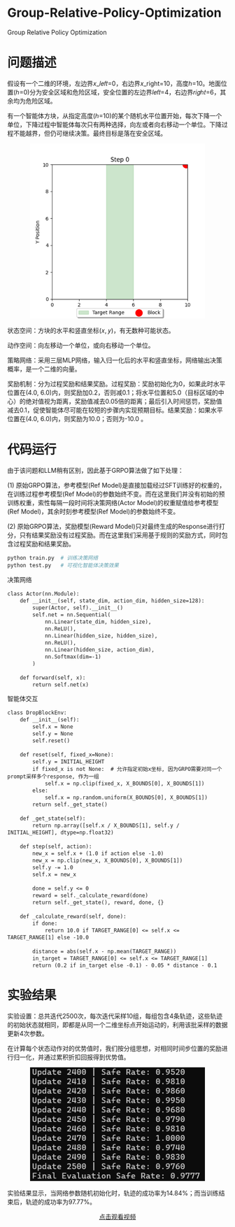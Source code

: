 # Group-Relative-Policy-Optimization
Group Relative Policy Optimization

# 问题描述
假设有一个二维的环境，左边界𝑥_𝑙𝑒𝑓𝑡=0，右边界𝑥_right=10，高度ℎ=10。地面位置(ℎ=0)分为安全区域和危险区域，安全位置的左边界𝑙𝑒𝑓𝑡=4，右边界𝑟𝑖𝑔ℎ𝑡=6，其余均为危险区域。

有一个智能体方块，从指定高度(ℎ=10)的某个随机水平位置开始，每次下降一个单位，下降过程中智能体每次只有两种选择，向左或者向右移动一个单位。下降过程不能越界，但仍可继续决策。最终目标是落在安全区域。

<div align="center">
  <img src="./files/env.png" alt="env" width="400"/>
</div>

状态空间：方块的水平和竖直坐标(𝑥, 𝑦)，有无数种可能状态。

动作空间：向左移动一个单位，或向右移动一个单位。

策略网络：采用三层MLP网络，输入归一化后的水平和竖直坐标，网络输出决策概率，是一个二维的向量。

奖励机制：分为过程奖励和结果奖励。过程奖励：奖励初始化为0，如果此时水平位置在(4.0, 6.0)内，则奖励加0.2，否则减0.1；将水平位置和5.0（目标区域的中心）的绝对值视为距离，奖励值减去0.05倍的距离；最后引入时间惩罚，奖励值减去0.1，促使智能体尽可能在较短的步骤内实现预期目标。结果奖励：如果水平位置在(4.0, 6.0)内，则奖励为10.0；否则为-10.0 。


# 代码运行

由于该问题和LLM稍有区别，因此基于GRPO算法做了如下处理：

(1) 原始GRPO算法，参考模型(Ref Model)是直接加载经过SFT训练好的权重的，在训练过程参考模型(Ref Model)的参数始终不变。而在这里我们并没有初始的预训练权重，索性每隔一段时间将决策网络(Actor Model)的权重赋值给参考模型(Ref Model)，其余时刻参考模型(Ref Model)的参数始终不变。

(2) 原始GRPO算法，奖励模型(Reward Model)只对最终生成的Response进行打分，只有结果奖励没有过程奖励。而在这里我们采用基于规则的奖励方式，同时包含过程奖励和结果奖励。


```bash
python train.py  # 训练决策网络
python test.py   # 可视化智能体决策效果  
```

决策网络
```
class Actor(nn.Module):
    def __init__(self, state_dim, action_dim, hidden_size=128):
        super(Actor, self).__init__()
        self.net = nn.Sequential(
            nn.Linear(state_dim, hidden_size),
            nn.ReLU(),
            nn.Linear(hidden_size, hidden_size),
            nn.ReLU(),
            nn.Linear(hidden_size, action_dim),
            nn.Softmax(dim=-1)
        )

    def forward(self, x):
        return self.net(x)
```

智能体交互
```
class DropBlockEnv:
    def __init__(self):
        self.x = None
        self.y = None
        self.reset()

    def reset(self, fixed_x=None):
        self.y = INITIAL_HEIGHT
        if fixed_x is not None:  # 允许指定初始x坐标, 因为GRPO需要对同一个prompt采样多个response, 作为一组
            self.x = np.clip(fixed_x, X_BOUNDS[0], X_BOUNDS[1])
        else:
            self.x = np.random.uniform(X_BOUNDS[0], X_BOUNDS[1])
        return self._get_state()

    def _get_state(self):
        return np.array([self.x / X_BOUNDS[1], self.y / INITIAL_HEIGHT], dtype=np.float32)

    def step(self, action):
        new_x = self.x + (1.0 if action else -1.0)
        new_x = np.clip(new_x, X_BOUNDS[0], X_BOUNDS[1])
        self.y -= 1.0
        self.x = new_x

        done = self.y <= 0
        reward = self._calculate_reward(done)
        return self._get_state(), reward, done, {}

    def _calculate_reward(self, done):
        if done:
            return 10.0 if TARGET_RANGE[0] <= self.x <= TARGET_RANGE[1] else -10.0

        distance = abs(self.x - np.mean(TARGET_RANGE))
        in_target = TARGET_RANGE[0] <= self.x <= TARGET_RANGE[1]
        return (0.2 if in_target else -0.1) - 0.05 * distance - 0.1
```


# 实验结果

实验设置：总共迭代2500次，每次迭代采样10组，每组包含4条轨迹，这些轨迹的初始状态就相同，即都是从同一个二维坐标点开始运动的，利用该批采样的数据更新4次参数。

在计算每个状态动作对的优势值时，我们按分组思想，对相同时间步位置的奖励进行归一化，并通过累积折扣回报得到优势值。

<div align="center">
  <img src="./files/grpo.png" alt="env" width="400"/>
</div>

实验结果显示，当网络参数随机初始化时，轨迹的成功率为14.84%；而当训练结束后，轨迹的成功率为97.77%。

<div align="center">
    <a href="./files/output.mp4">点击观看视频</a>
</div>
